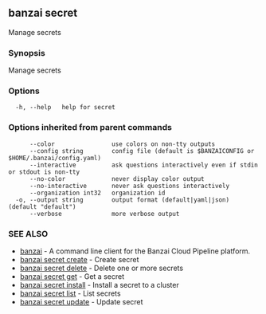 ## banzai secret

Manage secrets

### Synopsis

Manage secrets

### Options

```
  -h, --help   help for secret
```

### Options inherited from parent commands

```
      --color                use colors on non-tty outputs
      --config string        config file (default is $BANZAICONFIG or $HOME/.banzai/config.yaml)
      --interactive          ask questions interactively even if stdin or stdout is non-tty
      --no-color             never display color output
      --no-interactive       never ask questions interactively
      --organization int32   organization id
  -o, --output string        output format (default|yaml|json) (default "default")
      --verbose              more verbose output
```

### SEE ALSO

* [banzai](banzai.md)	 - A command line client for the Banzai Cloud Pipeline platform.
* [banzai secret create](banzai_secret_create.md)	 - Create secret
* [banzai secret delete](banzai_secret_delete.md)	 - Delete one or more secrets
* [banzai secret get](banzai_secret_get.md)	 - Get a secret
* [banzai secret install](banzai_secret_install.md)	 - Install a secret to a cluster
* [banzai secret list](banzai_secret_list.md)	 - List secrets
* [banzai secret update](banzai_secret_update.md)	 - Update secret

